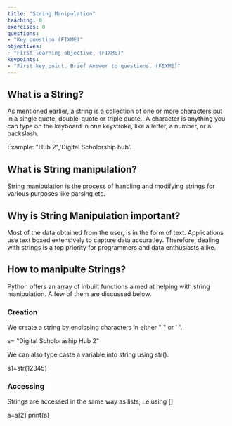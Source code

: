```yaml
---
title: "String Manipulation"
teaching: 0
exercises: 0
questions:
- "Key question (FIXME)"
objectives:
- "First learning objective. (FIXME)"
keypoints:
- "First key point. Brief Answer to questions. (FIXME)"
---
```


## What is a String?


As mentioned earlier, a string is a collection of one or more characters put in a single quote, double-quote or triple quote.. A character is anything you can type on the keyboard in one keystroke, like a letter, a number, or a backslash.

Example: "Hub 2",'Digital Scholorship hub'.

## What is String manipulation?

String manipulation is the process of handling and modifying strings for various purposes like parsing etc.

## Why is String Manipulation important?

Most of the data obtained from the user, is in the form of text. Applications use text boxed extensively to capture data accuratley. Therefore, dealing with strings is a top priority for programmers and data enthusiasts alike.

## How to manipulte Strings?

Python offers an array of inbuilt functions aimed at helping with string manipulation. A few of them are discussed below.

### Creation

We create a string by enclosing characters in either " " or  ' '.

s= "Digital Scholoraship Hub 2"

We can also type caste a variable into string using str().

s1=str(12345)


### Accessing

Strings are accessed in the same way as lists, i.e using []

a=s[2]
print(a)


### 

